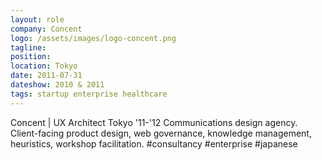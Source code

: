 ```yaml
---
layout: role
company: Concent
logo: /assets/images/logo-concent.png
tagline: 
position: 
location: Tokyo
date: 2011-07-31
dateshow: 2010 & 2011
tags: startup enterprise healthcare
---
```


Concent | UX Architect Tokyo '11-'12
Communications design agency. Client-facing product design, web governance, knowledge management, heuristics, workshop facilitation. #consultancy #enterprise #japanese
